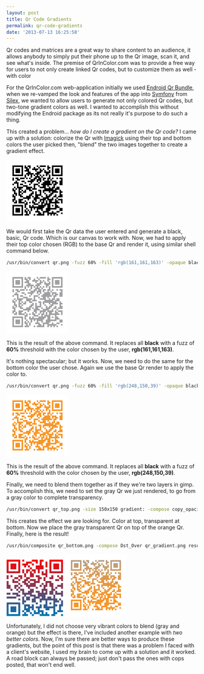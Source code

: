 ```yaml
---
layout: post
title: Qr Code Gradients
permalink: qr-code-gradients
date: '2013-07-13 16:25:58'
---
```


Qr codes and matrices are a great way to share content to an audience, it allows anybody to simply put their phone up to the Qr image, scan it, and see what's inside. The premise of QrInColor.com was to provide a free way for users to not only create linked Qr codes, but to customize them as well - with color

For the QrInColor.com web-application initially we used [Endroid Qr Bundle](https://github.com/endroid/EndroidQrCodeBundle), when we re-vamped the look and features of the app into [Symfony](http://symfony.com) from [Silex](http://silex.sensiolabs.org/), we wanted to allow users to generate not only colored Qr codes, but two-tone gradient colors as well. I wanted to accomplish this without modifying the Endroid package as its not really it's purpose to do such a thing.

This created a problem... _how do I create a gradient on the Qr code?_ I came up with a solution: colorize the Qr with [Imagick](http://www.imagemagick.org/script/index.php) using their top and bottom colors the user picked then, "blend" the two images together to create a gradient effect.

![qr code base](/assets/images/0000/qr.png)

We would first take the Qr data the user entered and generate a black, basic, Qr code. Which is our canvas to work with. Now, we had to apply their top color chosen (RGB) to the base Qr and render it, using similar shell command below.

```bash
/usr/bin/convert qr.png -fuzz 60% -fill 'rgb(161,161,163)' -opaque black qr_top.png
```

![qr code top](/assets/images/0000/qr_top.png)

This is the result of the above command. It replaces all __black__ with a fuzz of __60%__ threshold with the color chosen by the user, __rgb(161,161,163)__.

It's nothing spectacular; but it works. Now, we need to do the same for the bottom color the user chose. Again we use the base Qr render to apply the color to.

```bash
/usr/bin/convert qr.png -fuzz 60% -fill 'rgb(248,150,39)' -opaque black qr_bottom.png
```

![qr code bottom](/assets/images/0000/qr_bottom.png)

This is the result of the above command. It replaces all __black__ with a fuzz of __60%__ threshold with the color chosen by the user, __rgb(248,150,39)__.

Finally, we need to blend them together as if they we're two layers in gimp. To accomplish this, we need to set the gray Qr we just rendered, to go from a gray color to complete transparency.

```bash
/usr/bin/convert qr_top.png -size 150x150 gradient: -compose copy_opacity -composite qr_gradient.png
```

This creates the effect we are looking for. Color at top, transparent at bottom. Now we place the gray transparent Qr on top of the orange Qr. Finally, here is the result!

```bash
/usr/bin/composite qr_bottom.png -compose Dst_Over qr_gradient.png result.png
```

![result](/assets/images/0000/qr_together.png)
![result 2](/assets/images/0000/qr_together_2.png)

Unfortunately, I did not choose very vibrant colors to blend (gray and orange) but the effect is there, I've included another example with _two better colors_. Now, I'm sure there are better ways to produce these gradients, but the point of this post is that there was a problem I faced with a client's website, I used my brain to come up with a solution and it worked. A road block can always be passed; just don't pass the ones with cops posted, that won't end well.
